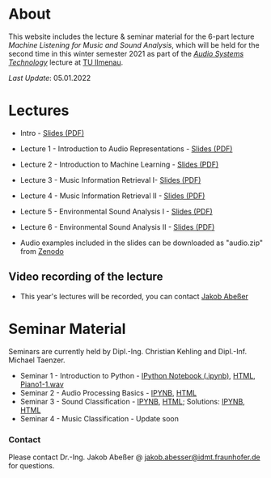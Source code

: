 # About

This website includes the lecture & seminar material for the 6-part lecture *Machine Listening for Music and Sound Analysis*, which will be held for the second time in this winter semester 2021 as part of the [*Audio Systems Technology*](https://www.tu-ilmenau.de/modultafeln/?pq=werner&fnq=8255) lecture at [TU Ilmenau](https://www.tu-ilmenau.de/).

*Last Update*: 05.01.2022

# Lectures

- Intro - [Slides (PDF)](Machine_Listening_L0_Introduction.pdf)
- Lecture 1 - Introduction to Audio Representations - [Slides (PDF)](Machine_Listening_L1_Audio_Representations.pdf)
- Lecture 2 - Introduction to Machine Learning - [Slides (PDF)](Machine_Listening_L2_Machine_Learning.pdf)
- Lecture 3 - Music Information Retrieval I- [Slides (PDF)](Machine_Listening_L3_MIR_1.pdf)
- Lecture 4 - Music Information Retrieval II - [Slides (PDF)](Machine_Listening_L4_MIR_2.pdf)
- Lecture 5 - Environmental Sound Analysis I - [Slides (PDF)](Machine_Listening_L5_ESA_1.pdf)
- Lecture 6 - Environmental Sound Analysis II - [Slides (PDF)](Machine_Listening_L6_ESA_2.pdf)

- Audio examples included in the slides can be downloaded as "audio.zip" from [Zenodo](https://zenodo.org/record/5718279)

## Video recording of the lecture

- This year's lectures will be recorded, you can contact [Jakob Abeßer](mailto:jakob.abesser@idmt.fraunhofer.de?subject=[MachineListening]%20Lecture%20Video%20Access)

# Seminar Material

Seminars are currently held by Dipl.-Ing. Christian Kehling and Dipl.-Inf. Michael Taenzer.

 - Seminar 1 - Introduction to Python - [IPython Notebook (.ipynb)](Machine_Listening_Seminar_1.ipynb), [HTML](Machine_Listening_Seminar_1.html), [Piano1-1.wav](Piano1-1.wav)
 - Seminar 2 - Audio Processing Basics - [IPYNB](Machine_Listening_Seminar_2.ipynb), [HTML](Machine_Listening_Seminar_2.html)
 - Seminar 3 - Sound Classification - [IPYNB](Machine_Listening_2021_2022_Seminar_3.ipynb), [HTML](Machine_Listening_2021_2022_Seminar_3.html); Solutions: [IPYNB](Machine_Listening_2021_2022_Seminar_3_Solutions.ipynb), [HTML](Machine_Listening_2021_2022_Seminar_3_Solutions.html)
 - Seminar 4 - Music Classification - Update soon

### Contact

Please contact Dr.-Ing. Jakob Abeßer @ <jakob.abesser@idmt.fraunhofer.de> for questions.
